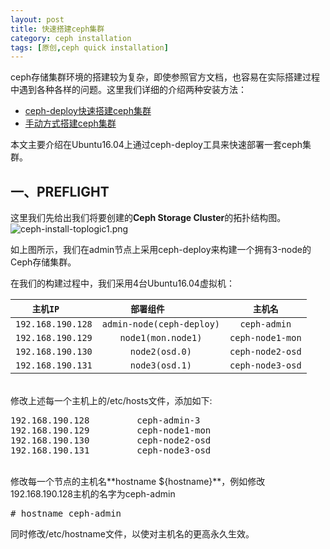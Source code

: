 ```yaml
--- 
layout: post
title: 快速搭建ceph集群
category: ceph installation
tags: [原创,ceph quick installation]
---
```


ceph存储集群环境的搭建较为复杂，即使参照官方文档，也容易在实际搭建过程中遇到各种各样的问题。这里我们详细的介绍两种安装方法：
* [ceph-deploy快速搭建ceph集群](https://mceph.github.io/ceph%20installation/2017/06/20/ceph-install-quick.html)
* [手动方式搭建ceph集群](https://mceph.github.io/ceph%20installation/2017/06/21/ceph-install-manual.html)

本文主要介绍在Ubuntu16.04上通过ceph-deploy工具来快速部署一套ceph集群。

## 一、PREFLIGHT

这里我们先给出我们将要创建的**Ceph Storage Cluster**的拓扑结构图。
![ceph-install-toplogic1.png](https://mceph.github.io/assets/images/2017/ceph-inst/ceph-inst-toplogic-1.png)

如上图所示，我们在admin节点上采用ceph-deploy来构建一个拥有3-node的Ceph存储集群。

在我们的构建过程中，我们采用4台Ubuntu16.04虚拟机：

|        ``主机IP``          |         ``部署组件``             |     ``主机名``      |
|:--------------------------:|:-------------------------------:|:------------------:|
| ``192.168.190.128``        | ``admin-node(ceph-deploy)``     |   ``ceph-admin``   |
| ``192.168.190.129``        | ``node1(mon.node1)``            |  ``ceph-node1-mon``|
| ``192.168.190.130``        | ``node2(osd.0)``                |  ``ceph-node2-osd``|
| ``192.168.190.131``        | ``node3(osd.1)``                |  ``ceph-node3-osd``|

<br />
修改上述每一个主机上的/etc/hosts文件，添加如下:
<pre>
192.168.190.128         ceph-admin-3
192.168.190.129         ceph-node1-mon
192.168.190.130         ceph-node2-osd
192.168.190.131         ceph-node3-osd
</pre>
<br />
修改每一个节点的主机名**hostname ${hostname}**，例如修改192.168.190.128主机的名字为ceph-admin
<pre>
# hostname ceph-admin
</pre>
同时修改/etc/hostname文件，以使对主机名的更高永久生效。



